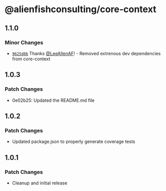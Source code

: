 # @alienfishconsulting/core-context

## 1.1.0

### Minor Changes

- [`9625d8b`](https://github.com/alienfish-consulting/core/commit/9625d8bc5afdcb78fcceeb8f2d2efc5dc110e5ca) Thanks [@LeeAllenAF](https://github.com/LeeAllenAF)! - Removed extrenous dev dependencies from core-context

## 1.0.3

### Patch Changes

- 0e02b25: Updated the README.md file

## 1.0.2

### Patch Changes

- Updated package.json to properly generate coverage tests

## 1.0.1

### Patch Changes

- Cleanup and initial release
